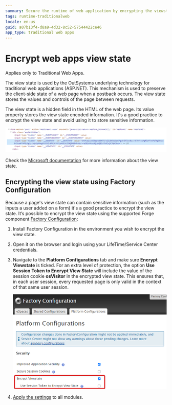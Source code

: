 ```yaml
---
summary: Secure the runtime of web application by encrypting the viewstate to protect sensitive information submitted by end users on the browser.
tags: runtime-traditionalweb
locale: en-us
guid: a07b13f4-d8a9-4d32-8c52-57544422ce46
app_type: traditional web apps
---
```


# Encrypt web apps view state

<div class="info" markdown="1">

Applies only to Traditional Web Apps.

</div>

The view state is used by the OutSystems underlying technology for traditional web applications (ASP.NET). This mechanism is used to preserve the client-side state of a web page when a postback occurs. The view state stores the values and controls of the page between requests.
 
The view state is a hidden field in the HTML of the web page. Its value property stores the view state encoded information. It's a good practice to encrypt the view state and avoid using it to store sensitive information.


![viewstate](images/encrypt-viewstate-console.png)

Check the [Microsoft documentation](https://docs.microsoft.com/en-us/dotnet/api/system.web.ui.control.viewstate?view=netframework-4.8) for more information about the view state.

## Encrypting the view state using Factory Configuration

Because a page's view state can contain sensitive information (such as the inputs a user added on a form) it's a good practice to encrypt the view state.
It’s possible to encrypt the view state using the supported Forge component [Factory Configuration](https://www.outsystems.com/forge/component-overview/25/factory-configuration):

1. Install Factory Configuration in the environment you wish to encrypt the view state.

1. Open it on the browser and login using your LifeTime/Service Center credentials.

1. Navigate to the **Platform Configurations** tab and make sure **Encrypt Viewstate** is ticked. For an extra level of protection, the option **Use Session Token to Encrypt View State** will include the value of the session cookie **osVisitor** in the encrypted view state. This ensures that, in each user session, every requested page is only valid in the context of that same user session.

    ![Factory Configuration](images/encrypt-viewstate-FC.png)

1. [Apply the settings](https://success.outsystems.com/Support/Enterprise_Customers/Maintenance_and_Operations/Applying_Configurations_in_Service_Center#Apply_Pending_Settings_to_a_Set_of_Modules) to all modules.
